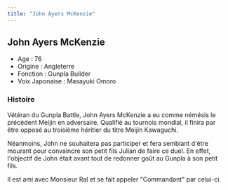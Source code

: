 ```yaml
---
title: "John Ayers McKenzie"
---
```


John Ayers McKenzie
-------------------





* Age : 76
* Origine : Angleterre
* Fonction : Gunpla Builder
* Voix Japonaise : Masayuki Omoro


### Histoire


Vétéran du Gunpla Battle, John Ayers McKenzie a eu comme némésis le précédent Meijin en adversaire. Qualifié au tournois mondial, il finira par être opposé au troisième héritier du titre Meijin Kawaguchi. 


  
Néanmoins, John ne souhaitera pas participer et fera semblant d'être mourant pour convaincre son petit fils Julian de faire ce duel. En effet, l'objectif de John était avant tout de redonner goût au Gunpla à son petit fils.


Il est ami avec Monsieur Ral et se fait appeler "Commandant" par celui-ci.


